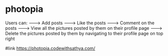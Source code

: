 # photopia

Users can:
---> Add posts
---> Like the posts
---> Comment on the posts
---> View all the pictures posted by them on their profile page
---> Delete the pictures posted by them by navigating to their profile page on top right

#link
https://photopia.codewithsathya.com/
